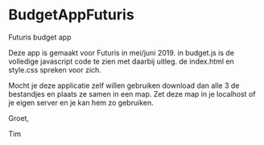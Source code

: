 # BudgetAppFuturis
Futuris budget app

Deze app is gemaakt voor Futuris in mei/juni 2019.
in budget.js is de volledige javascript code te zien met daarbij uitleg.
de index.html en style.css spreken voor zich.

Mocht je deze applicatie zelf willen gebruiken download dan alle 3 de bestandjes en plaats ze samen in een map.
Zet deze map in je localhost of je eigen server en je kan hem zo gebruiken.

Groet,

Tim
